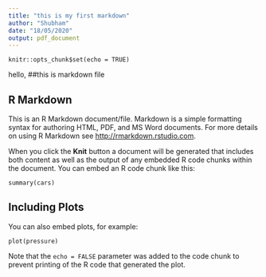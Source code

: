 ```yaml
---
title: "this is my first markdown"
author: "Shubham"
date: "18/05/2020"
output: pdf_document
---
```


```{r setup, include=FALSE}
knitr::opts_chunk$set(echo = TRUE)
```
hello,
##this is markdown file
## R Markdown

This is an R Markdown document/file. Markdown is a simple formatting syntax for authoring HTML, PDF, and MS Word documents. For more details on using R Markdown see <http://rmarkdown.rstudio.com>.

When you click the **Knit** button a document will be generated that includes both content as well as the output of any embedded R code chunks within the document. You can embed an R code chunk like this:

```{r cars}
summary(cars)
```

## Including Plots

You can also embed plots, for example:

```{r pressure, echo=FALSE}
plot(pressure)
```

Note that the `echo = FALSE` parameter was added to the code chunk to prevent printing of the R code that generated the plot.
